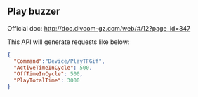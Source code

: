 ## Play buzzer

Official doc: <http://doc.divoom-gz.com/web/#/12?page_id=347>

This API will generate requests like below:
```json
{
  "Command":"Device/PlayTFGif",
  "ActiveTimeInCycle": 500,
  "OffTimeInCycle": 500,
  "PlayTotalTime": 3000
}
```